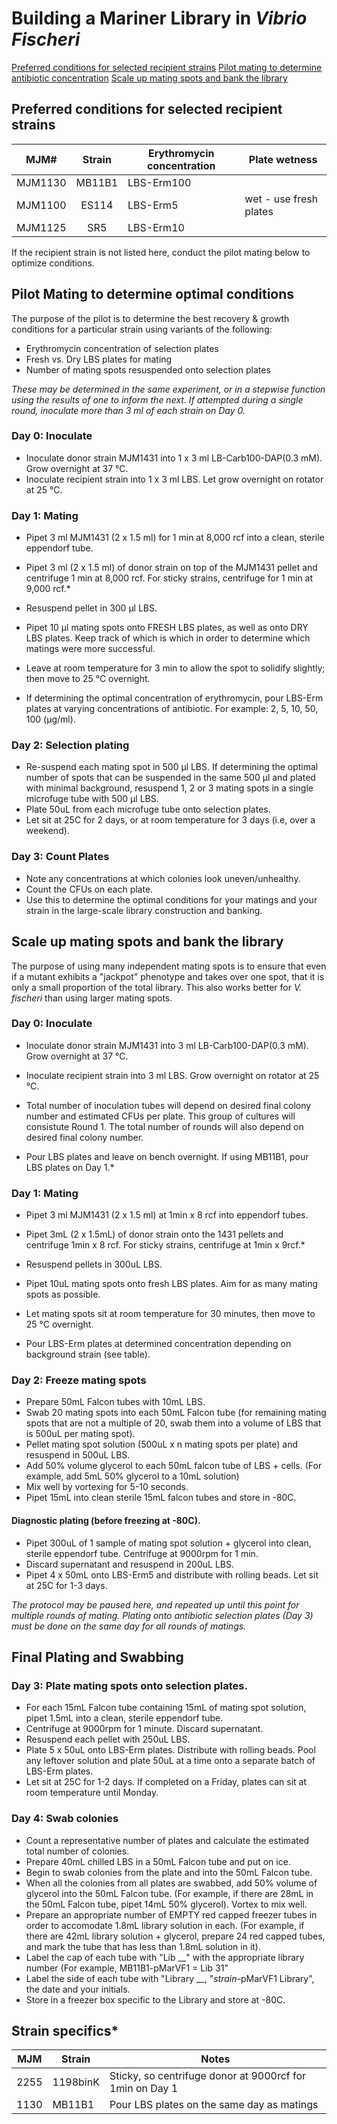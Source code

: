 # Building a Mariner Library in *Vibrio Fischeri*

[Preferred conditions for selected recipient strains](#preferred-conditions-for-selected-recipient-strains)
[Pilot mating to determine antibiotic concentration](#pilot-mating-to-determine-optimal-conditions)
[Scale up mating spots and bank the library](#scale-up-mating-spots-and-bank-the-library)


## Preferred conditions for selected recipient strains
MJM#     | Strain | Erythromycin concentration | Plate wetness
:-------:|:------:|----------------------------|-------------------------
MJM1130  | MB11B1 | LBS-Erm100                 |
MJM1100  | ES114  | LBS-Erm5                   | wet - use fresh plates 
MJM1125  | SR5    | LBS-Erm10                  |

If the recipient strain is not listed here, conduct the pilot mating below to optimize conditions.

## Pilot Mating to determine optimal conditions

The purpose of the pilot is to determine the best recovery & growth conditions for a particular strain using variants of the following: 
- Erythromycin concentration of selection plates 
- Fresh vs. Dry LBS plates for mating 
- Number of mating spots resuspended onto selection plates

*These may be determined in the same experiment, or in a stepwise function using the results of one to inform the next. If attempted during a single round, inoculate more than 3 ml of each strain on Day 0.* 

### Day 0: Inoculate
- Inoculate donor strain MJM1431 into 1 x 3 ml LB-Carb100-DAP(0.3 mM). Grow overnight at 37 °C. 
- Inoculate recipient strain into 1 x 3 ml LBS. Let grow overnight on rotator at 25 °C.

### Day 1: Mating 
- Pipet 3 ml MJM1431 (2 x 1.5 ml) for 1 min at 8,000 rcf into a clean, sterile eppendorf tube. 
- Pipet 3 ml (2 x 1.5 ml) of donor strain on top of the MJM1431 pellet and centrifuge 1 min at 8,000 rcf. For sticky strains, centrifuge for 1 min at 9,000 rcf.* 
- Resuspend pellet in 300 μl LBS. 
- Pipet 10 μl mating spots onto FRESH LBS plates, as well as onto DRY LBS plates. Keep track of which is which in order to determine which matings were more successful. 
- Leave at room temperature for 3 min to allow the spot to solidify slightly; then move to 25 °C overnight. 

- If determining the optimal concentration of erythromycin, pour LBS-Erm plates at varying concentrations of antibiotic. For example: 2, 5, 10, 50, 100 (μg/ml).

### Day 2: Selection plating 
- Re-suspend each mating spot in 500 μl LBS. If determining the optimal number of spots that can be suspended in the same 500 μl and plated with minimal background, resuspend 1, 2 or 3 mating spots in a single microfuge tube with 500 μl LBS. 
- Plate 50uL from each microfuge tube onto selection plates. 
- Let sit at 25C for 2 days, or at room temperature for 3 days (i.e, over a weekend). 

### Day 3: Count Plates
- Note any concentrations at which colonies look uneven/unhealthy.
- Count the CFUs on each plate.
- Use this to determine the optimal conditions for your matings and your strain in the large-scale library construction and banking.


## Scale up mating spots and bank the library

The purpose of using many independent mating spots is to ensure that even if a mutant exhibits a "jackpot" phenotype and takes over one spot, that it is only a small proportion of the total library. This also works better for *V. fischeri* than using larger mating spots.

### Day 0: Inoculate
- Inoculate donor strain MJM1431 into 3 ml LB-Carb100-DAP(0.3 mM). Grow overnight at 37 °C. 
- Inoculate recipient strain into 3 ml LBS. Grow overnight on rotator at 25 °C.

- Total number of inoculation tubes will depend on desired final colony number and estimated CFUs per plate. This group of cultures will consistute Round 1. The total number of rounds will also depend on desired final colony number. 
- Pour LBS plates and leave on bench overnight. If using MB11B1, pour LBS plates on Day 1.* 

### Day 1: Mating
- Pipet 3 ml MJM1431 (2 x 1.5 ml) at 1min x 8 rcf into eppendorf tubes. 
- Pipet 3mL (2 x 1.5mL) of donor strain onto the 1431 pellets and centrifuge 1min x 8 rcf. For sticky strains, centrifuge at 1min x 9rcf.* 
- Resuspend pellets in 300uL LBS. 
- Pipet 10uL mating spots onto fresh LBS plates. Aim for as many mating spots as possible. 
- Let mating spots sit at room temperature for 30 minutes, then move to 25 °C overnight. 

- Pour LBS-Erm plates at determined concentration depending on background strain (see table). 

### Day 2: Freeze mating spots
- Prepare 50mL Falcon tubes with 10mL LBS.   
- Swab 20 mating spots into each 50mL Falcon tube (for remaining mating spots that are not a multiple of 20, swab them into a volume of LBS that is 500uL per mating spot).
- Pellet mating spot solution (500uL x n mating spots per plate) and resuspend in 500uL LBS. 
- Add 50% volume glycerol to each 50mL falcon tube of LBS + cells. (For example, add 5mL 50% glycerol to a 10mL solution)
- Mix well by vortexing for 5-10 seconds.  
- Pipet 15mL into clean sterile 15mL falcon tubes and store in -80C.

#### Diagnostic plating (before freezing at -80C). 
- Pipet 300uL of 1 sample of mating spot solution + glycerol into clean, sterile eppendorf tube. Centrifuge at 9000rpm for 1 min. 
- Discard supernatant and resuspend in 200uL LBS. 
- Pipet 4 x 50mL onto LBS-Erm5 and distribute with rolling beads. Let sit at 25C for 1-3 days. 

*The protocol may be paused here, and repeated up until this point for multiple rounds of mating. Plating onto antibiotic selection plates (Day 3) must be done on the same day for all rounds of matings.* 

## Final Plating and Swabbing

### Day 3: Plate mating spots onto selection plates. 
- For each 15mL Falcon tube containing 15mL of mating spot solution, pipet 1.5mL into a clean, sterile eppendorf tube. 
- Centrifuge at 9000rpm for 1 minute. Discard supernatant. 
- Resuspend each pellet with 250uL LBS. 
- Plate 5 x 50uL onto LBS-Erm plates. Distribute with rolling beads. Pool any leftover solution and plate 50uL at a time onto a separate batch of LBS-Erm plates. 
- Let sit at 25C for 1-2 days. If completed on a Friday, plates can sit at room temperature until Monday. 


### Day 4: Swab colonies
- Count a representative number of plates and calculate the estimated total number of colonies. 
- Prepare 40mL chilled LBS in a 50mL Falcon tube and put on ice. 
- Begin to swab colonies from the plate and into the 50mL Falcon tube. 
- When all the colonies from all plates are swabbed, add 50% volume of glycerol into the 50mL Falcon tube. (For example, if there are 28mL in the 50mL Falcon tube, pipet 14mL 50% glycerol). Vortex to mix well. 
- Prepare an appropriate number of EMPTY red capped freezer tubes in order to accomodate 1.8mL library solution in each. (For example, if there are 42mL library solution + glycerol, prepare 24 red capped tubes, and mark the tube that has less than 1.8mL solution in it). 
- Label the cap of each tube with "Lib __" with the appropriate library number (For example, MB11B1-pMarVF1 = Lib 31" 
- Label the side of each tube with "Library __,   "*strain*-pMarVF1 Library", the date and your initials. 
- Store in a freezer box specific to the Library and store at -80C. 

## Strain specifics* 
| MJM | Strain | Notes |
------|--------|-------------------
2255 | 1198binK | Sticky, so centrifuge donor at 9000rcf for 1min on Day 1
1130 | MB11B1 | Pour LBS plates on the same day as matings
